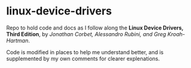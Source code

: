 # linux-device-drivers

Repo to hold code and docs as I follow along the 
**Linux Device Drivers, Third Edition**, by *Jonathan Corbet, 
Alessandro Rubini, and Greg Kroah-Hartman*.

Code is modified in places to help me understand better, and is supplemented 
by my own comments for clearer explenations.